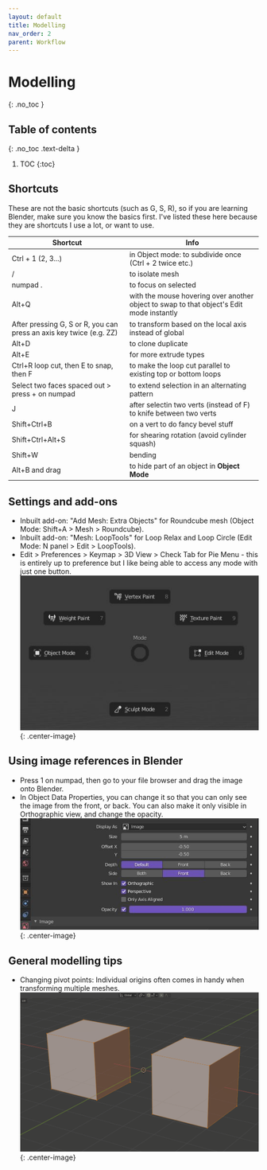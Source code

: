 ```yaml
---
layout: default
title: Modelling
nav_order: 2
parent: Workflow
---
```


# Modelling
{: .no_toc }

## Table of contents
{: .no_toc .text-delta }

1. TOC
{:toc}

## Shortcuts
These are not the basic shortcuts (such as G, S, R), so if you are learning Blender, make sure you know the basics first. I've listed these here because they are shortcuts I use a lot, or want to use.

| Shortcut | Info |
|--|--|
| Ctrl + 1 (2, 3...) | in Object mode: to subdivide once (Ctrl + 2 twice etc.)|
|/ | to isolate mesh|
|numpad . |to focus on selected|
|Alt+Q |with the mouse hovering over another object to swap to that object's Edit mode instantly|
|After pressing G, S or R, you can press an axis key twice (e.g. ZZ)| to transform based on the local axis instead of global|
|Alt+D |to clone duplicate|
|Alt+E |for more extrude types|
|Ctrl+R loop cut, then E to snap, then F|to make the loop cut parallel to existing top or bottom loops|
|Select two faces spaced out > press + on numpad | to extend selection in an alternating pattern|
|J |after selectin two verts (instead of F) to knife between two verts|
|Shift+Ctrl+B |on a vert to do fancy bevel stuff|
|Shift+Ctrl+Alt+S |for shearing rotation (avoid cylinder squash)|
|Shift+W |bending|
|Alt+B and drag |to hide part of an object in **Object Mode**|

## Settings and add-ons
- Inbuilt add-on: "Add Mesh: Extra Objects" for Roundcube mesh (Object Mode: Shift+A > Mesh > Roundcube).
- Inbuilt add-on: "Mesh: LoopTools" for Loop Relax and Loop Circle (Edit Mode: N panel > Edit > LoopTools).
- Edit > Preferences > Keymap > 3D View > Check Tab for Pie Menu - this is entirely up to preference but I like being able to access any mode with just one button.
![](/assets/img/modelling-pie.jpg){: .center-image}

## Using image references in Blender
- Press 1 on numpad, then go to your file browser and drag the image onto Blender.
- In Object Data Properties, you can change it so that you can only see the image from the front, or back. You can also make it only visible in Orthographic view, and change the opacity.
![](/assets/img/modelling-ref.jpg){: .center-image}

## General modelling tips
- Changing pivot points: Individual origins often comes in handy when transforming multiple meshes.
![](/assets/gif/modelling-origins.gif){: .center-image}
